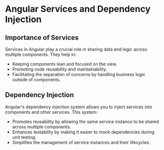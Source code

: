# Angular Services and Dependency Injection

## Importance of Services
Services in Angular play a crucial role in sharing data and logic across multiple components. They help in:
- Keeping components lean and focused on the view.
- Promoting code reusability and maintainability.
- Facilitating the separation of concerns by handling business logic outside of components.

## Dependency Injection
Angular's dependency injection system allows you to inject services into components and other services. This system:
- Promotes reusability by allowing the same service instance to be shared across multiple components.
- Enhances testability by making it easier to mock dependencies during unit testing.
- Simplifies the management of service instances and their lifecycles.
